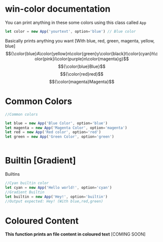 <!--*|||Thank you for reading.|||*-->
# win-color documentation
You can print anything in these some colors using this class called `App`
```js
let color = new App('yourtext', option='blue') // Blue color
``` 

Basically prints anything you want [With blue, red, green, magenta, yellow, blue]
$${\color{blue}A\color{yellow}n\color{green}y\color{black}t\color{cyan}h\color{pink}i\color{purple}n\color{magenta}g}$$
$${\color{blue}Blue}$$
$${\color{red}red}$$
$${\color{magenta}Magenta}$$

# Common Colors
```js
//Common colors

let blue = new App('Blue Color', option='blue')
let magenta = new App('Magenta Color', option='magenta')
let red = new App('Red color', option='red')
let green = new App('Green Color', option='green')



``` 

# Builtin [Gradient]
Builtins
```js
//Cyan builtin color
let cyan = new App('Hello world!', option='cyan')
//Gradient Builtin
let builtin = new App('Hey!', option='builtin')
//Output expected: Hey! (With blue,red,green)
```

# Coloured Content
**This function prints an file content in coloured text**
[COMING SOON]
